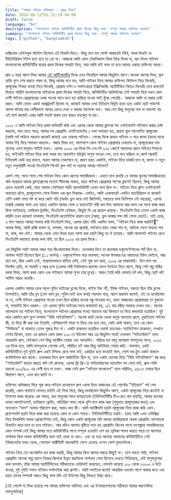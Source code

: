 ```yaml
---
title: "আমার পাইথন অভিজ্ঞতা - শুরুর দিকে"
date: 2018-06-12T01:12:19-04:00
draft: false
language: "bn"
description: "বাংলাদেশে পাইথন কমিউনিটির প্রথম দিকের কিছু কথা। সম্পূর্ন আমার ব্যক্তিগত মতামত" 
summary: "বাংলাদেশে পাইথন কমিউনিটির প্রথম দিকের কিছু কথা। সম্পূর্ন আমার ব্যক্তিগত মতামত" 
tags: ["python", "bangladesh"]
---
```


চাচ্ছিলাম ফেইসবুক স্ট্যাটাস হিসেবে এই লিখাটা দিতে। কিন্তু মনে হল পোস্ট আকারেই লিখি, সমস্ত লিখাই যে টিউটোরিয়াল টাইপ হতে হবে তা তো না। আজকে আমি কোন টেকনিক্যাল বিষয় নিয়ে লিখব না, বরং লিখব পাইথন বাংলাদেশের কমিউনিটির যাত্রার প্রথম দিকের সময়টা নিয়ে, আর আমি যাই বলব তা হবে আমার একান্ত ব্যক্তিগত মন্তব্য।

প্রায় ৬ বছর আগে লিখা আমার [এই আর্টিকেলটির](http://www.kothay.com/blog/post/1-1354529634-92/) দিকে চোখ গিয়েছিল আমার কিছুদিন আগে।অনেক আগের লিখা, ভুল ভ্রান্তি গুনে শেষ করতে পারব না, কিন্তু আমার মনে হল, আমি পাইথন নিয়ে আমার ব্যক্তিগত ফিলিংস নিয়ে লিখেছি, ল্যাঙ্গুয়েজ শিখার ব্যবস্থা নিয়ে লিখেছি, প্রোগ্রাম দর্শন ও সফটওয়্যার ইঞ্জিনিয়ারিং অ্যাটিটিউড নিয়েও লিখেছি তবে কখনোই লিখতে পারিনি বাংলাদেশের পাইথনের প্রথম দিকের সময়টা নিয়ে, কমিউনিটির আবির্ভাবের সেই সময়টা নিয়ে যখন কোন দেশী পাইথন প্রোগ্রামারের খোজ পাওয়া মানে মনে হত হারিয়ে যাওয়া ভাই খুঁজে পেয়েছি। আজকে আমি তা করার চেষ্টা করব। আমি তেমন একটা আক্সট্রভার্ট ছিলাম না, কাজেই আমার দেখা ইতিহাস বিবৃতি হয়ত হবে একটা ছোট সাবসেট আসল ঘটনার যার বেশীরভাগ আমার চোখে দেখা ও আমার সাপেক্ষে বলা। আর বেশ কিছু মানুষের নাম না বললেই নয় এই মর্মে কাজেই এবার আমি সচেষ্ট থাকব যেন কারও মনঃক্ষুণ্ণ না হয়।

২০০১ এ আমি পাইথন নিয়ে প্রথম ঘাটাঘাটি করি এবং এরপর থেকে আমার ক্লাসের সব এসাইনমেন্ট পাইথনে করার চেষ্টা করতাম, বলা যেতে পারে, আমার সব প্রোগ্রামিং এসাইনমেন্টের ২ দফা সমাধান হত, প্রথমে স্কুল সাপোর্টেড ল্যাঙ্গুয়েজ (আমি নর্থ সাউথে পরতাম কাজেই জাভা) এবং তারপর পাইথন। শেষের দিকে প্রথমে পাইথন ও পরে জাভা (মাঝে মাঝে আবার সি) দিয়ে সমাধান করতাম। মজার বিষয় হল, আশপাশে কোন পাইথন প্রোগ্রামার দেখতাম না, ল্যাঙ্গুয়েজের নাম শুনেছে এমন মানুষও পাইনি তখন। এরপর ২০০৩ এর দিকে সি-এস-সি ৩২৫ কোর্সে আমাদের ল্যাবে পাইথন শিখানো হয়, ফাইনালি পাইথন নিয়ে কথা বলার মত অনলাইন বহির্ভুত মানুষ পাওয়া গেল, তবে মনে হচ্ছিল না কোর্স পরবর্তি ইন্টারেস্ট কেউ ধরে রাখবে, অন্তত আমার সেকশানে না, কারণ হয়ত একটাই, পাইথন দিয়ে চাকরি হবে না, জাভা ও নতুন নতুন পপুলারিটি পাওয়া পিএইচপি শিখেই কুল পাই না তারপর আবার পাইথন?

কোর্স শেষ, সাথে সাথে শেষ পাইথন নিয়ে কোন ধরণের সামাজিকতা। এখানে বলে রাখছি যে আমার স্কুলের সামাজিকতার গণ্ডি সচরাচর আমার ক্লাস/গ্রুপের মধ্যেই সীমাবদ্ধ থাকত, হয়ত পাইথন প্রোগ্রামার পাশের ক্লাসেই ছিলেন, কিন্তু আমার চোখে পরেননি কেউ, হয়ত আমার সোশিয়াল সার্চিং ক্যাপাবিলিটি তেমন ভাল ছিল না। পাইথন নিয়ে ক্লাস এসাইনমেন্ট অব্যাহত রইল, গ্র্যাজুয়েশান শেষে নিলাম এক ভুল সিধ্বান্ত- এমবিএ, আমি একেবারেই এমবিএ ম্যাটেরিয়াল না কাজেই বেশি একটা সময় নষ্ট না করে কেটে পরি (অর্থাৎ ড্রপ করে দেই জিনিসটা, সবচেয়ে ভাল ডিসিশান ওই বছরের), এরপর চাকরি খোজার পালা এবং হঠাত একদিন আমার দোস্ত ও ব্যাচমেইট গর্কি কল দিল আমাকে আর বলল ওর সাথে কাজ করব কিনা ফাইন্ডারে, ভেহিকল ট্র্যাকিং, পিএইচপি বেইজড, কিছুটা সি এর প্রয়োগ রয়েছে। পিএইচপি নিয়ে তেমন একটা কাজ করিনি তখন কাজেই ভাবলাম, পিএইচপি কতোটাইবা খারাপ হবে (আহা, ভুল ভাঙ্গার শব্দ যদি শোনা যেত!)। যাই হোক, ৬ মাস সম্ভবত আমরা সাফার করি পিএইচপি নিয়ে, এরপর হঠাৎ গর্কি একদিন বলল, "পাইথন নিয়ে কাজ করবি?" অবাক বিষয়, আমি রাজি হলাম না, বললাম, অনেক বড় প্রজেক্ট, পাইথনে হয়ত লোক পাব না, আটকে গেলে সাহায্য পাব না, থাক, বাদ দেই। আমার থেকে এমন উত্তর হয়ত আশা করা হয়নি কিন্তু তা-ই হয়েছে। আমি আসলেই পাইথন রেখে পিএইচপি অব্যাহত রাখার কথা বলি, তা ছিল ২০০৯ এর প্রথম দিকে।

এর কিছুদিন পরই আমার নজর পরে জিওজ্যাঙ্গোর দিকে। তখনকার দিনে তা জ্যাঙ্গোর ডকুমেন্টেশানের পার্ট ছিল না, আলাদা সাইট হিসেবে ছিল (১.১ ভার্সন)। ডকুমেন্টেশান পরে ভাবলাম, অনেক উপকার হয় আমাদের ইউস কেইসে, আর মনে হল, রিস্ক একটা নেই, প্যারালালভাবে বানিয়ে দেখি, সেই শুরু হল যাত্রা, ২০০৯ এর মাঝামাঝি। তিন মাস পর সিস্টেম রেডি, যা পরবর্তি ৭ বছর চলে (এরপর গর্কি নির্মমভাবে জ্যাঙ্গো ফেলে টর্নেডো নিয়ে আসে, কিন্তু সেই গল্প গর্কির বলার বিষয়, আশা করব কোন এক পাইকনে আমরা শুনব তার মুখে)। আরও তৈরি করি কোথায় ডট কম, কিছু ছোট খাট সার্ভিস আরও কতকি।

এরপর একদিন আমার চোখ পড়ল সুবিন ভাইয়ের ব্লগের দিকে, লাইফ ইজ শর্ট, ইউজ পাইথন, সম্ভবত ছিল তাঁর ব্লগের ট্যাগলাইন, আমি তাঁর ব্লগ (বেশ ভাল ব্লগ, সুবিন ভাই বলে কথা) পড়লাম পরে, আগে করলাম কমেন্ট, ওই যে বলেছিলাম না যে, দেশী পাইথন প্রোগ্রামার পাওয়া তখন ছিল হারিয়ে যাওয়া বন্ধু পাওয়ার মত, হয়ত আজকের প্রোগ্রামাররা তা বুঝবেন না, সময়টাই ছিল ওরকম। তো এরপর সুবিন ভাইয়ের সাথে কথাবার্তা হয়, ২/১ বার রবীন্দ্র সরবরে দেখাও হয়। অনেক আলোচনা হয় পাইথন নিয়ে, বাংলাদেশে পাইথন প্রোগ্রামার সংখ্যা বাড়ানো যায় কিভাবে তা নিয়ে কথাবার্তা হয়েছিল। হুট করে একদিন গ্রুপ খুলে বসলাম "বিডি পাইথনিস্তাস"। অনেক কষ্টে ডেকে ডেকে মানুষ আনতাম গ্রুপে, বুঝাইতাম পাইথন কী, তা দিয়ে কী করা যায় ইত্যাদি, বেশিরভাগই পাত্তা না দিয়ে বের হয়ে যেত, কেউ কেউ থাকত, তবে এর কোন "ফিউচার" না থাকাতে তেমন গুরুত্ব দিত না। একটা হ্যাকাথন হয়েছিল ওয়ার্ল্ড ব্যাংকের- স্যানিটেশান হ্যাকাথন, সেখানে মেন্টর ছিলাম, হয়ত এর প্রভাবে কোন রকম ২০০ তে উঠালাম আর এর কিছুদিন পরেই দেখলাম "পাইচার্মারস" নামে আরেকটা গ্রুপ, যেইখানে বেশ কিছু অ্যাক্টিভ মেম্বার এবং অ্যাডমিন। পরিচয় হল আবু আশরাফ মাসনুনের সাথে, ২০১৩ এর দিকে হবে, আমি মাসনুনকে মেসেজ দেই, পরিচিত হই আর কিছু আইডিয়া শেয়ার করি। ভাবলাম, একই কমিউনিটিতে দুই দুইটা গ্রুপ একই টপিকে রেখে লাভ নাই, একত্রিত হয়ে যাওয়াই ভাল, সোর্স অব ট্রুথ একটা থাকলে কনফিউসান কম থাকে। তখনকার দিনে গ্রুপ আর্কাইভিং ছিল না, তবে একটা মেসেজ দিয়ে “বিডি পাইথনিস্তাস” বন্ধ করে "পাইচার্মার্স" জয়েন করতে বলি ওই গ্রুপকে, এরপর ফ্রি ফ্রি-তে পাইচার্মারসের অ্যাডমিন পদ পেয়ে যাই, গ্রুপ-শক্তি হয়তবা ৩০০/৪০০ এর বেশী হবে না তখন। আজ সেই গ্রুপ "পাইথন বাংলাদেশ" নামে পরিচিত, ২৪১১৭ মেম্বার ছিল কিছক্ষণ আগে, এখন কত জানি না।

ব্যক্তিগত অভিজ্ঞতা দিয়ে শুরু করে পাইথন বাংলাদেশ গ্রুপ খোলা দিয়ে আজকের এই পোস্টের "ইতিহাস" পর্ব শেষ করেছি, কোন প্যাটার্নে ফেলতে চাইনি এই লিখা নিয়ে, কিন্তু ভাবছিলাম কিছুদিন আগে, একটা ল্যাঙ্গুয়েজ নিয়ে কতটাই না ইমোশন কাজ করেছে এক সময়ে, কত মানুষের সাথে ঝগড়া/তর্ক (ইউনিভার্সিটির টিএ-রাও বাদ যায়নি), আবার কতবার ডাবল আসাইনমেন্ট, চ্যাটরুমে ফ্লেমিং, অতিরিক্ত সময় থেকে খুশি মনে কাজ করা (শুধুমাত্র ল্যাঙ্গুয়েজের জন্য) এবং অন্যখানে "ভাল" অফার পরিত্যাগ করা, আরও কত কী। আমি অ্যাক্টিভলি চারটা ল্যাঙ্গুয়েজ নিয়ে কাজ করি এখন। প্রফেশনালি ছয়টা নিয়ে কাজ করা হয়েছে কোন না কোন সময়ে। ইউনিভার্সিটিতে চারটা। হয়ত আমি এখন এলিক্সির নিয়ে লিখালিখি অথবা প্রেজেন্টেসান দেই, কিন্তু কোন একটা ল্যাঙ্গুয়েজ যদি আমার ক্যারিয়ারকে অথবা প্রোগ্রামিং প্যাশানকে ডিফাইন করে তবে তা হবে পাইথন। আর যদিও আপাত দৃষ্টিতে মনে হয় প্রোগ্রামিং স্কিলের সাথে তৎসঙ্ক্রান্ত সামাজিকতার কোন সম্পর্ক নেই কিন্তু আমার মতে কমিউনিটির সাথে সম্পৃক্ত হওয়াটা বেশ বড় ভূমিকা পালন করতে পারে তা আপনার পার্সনাল স্কিল অথবা কমিউনিটির বয়স যাই হোক না কেন। এবং তা হয়ে আসছে আমাদের কমিউনিটিতে সেই ইউজনেটের সময় থেকে, সোশ্যাল আক্টিভিটি অনেকটাই শেপে এনেছে ওপেন সোর্স মুভমেন্টকে।

পাইথন নিয়ে তো অনেকদিন হল কাজ করছি, কিন্তু আমার স্কিল আমার নজরে কিছুই না। তবে বলতে পারি, পাইথন প্রোগ্রামিং অনেক অল্প বয়সে নিজের স্কিলকে উন্নত করাটাকে পার্সনাল গোল হিসেবে দেখতে শিখিয়েছে, যেই মানুষগুলোর কথা বললাম, তাঁরা আমার অ্যাটিটিউডের সঠিকতাকে ভেরিফাই করেছেন, যেমনটা করেছে ২০০ থেকে ২০০০০ এ উঠে যাওয়া, দুই দুইটা সফল পাইকন অর্গানাইজ করা গ্রুপটা। আমি সবাইকে জানাই আন্তরিক ধন্যবাদ পাশে থাকার জন্য এবং হয়ত তাদের সম্পর্কে আরও কিছু বলব যদি এই টাইপের কিছু লিখতে ইচ্ছা করে।

[এই পোস্টে যা লিখা হয়েছে সব আমার ব্যক্তিগত অভিমত এবং এর ইনফরমেশানের সঠিকতা আমার স্মরণশক্তির সমানুপাতিক]